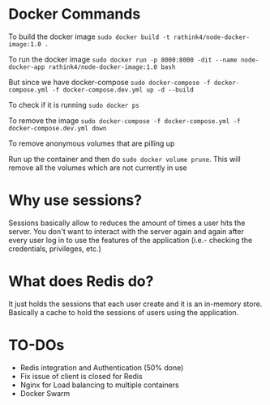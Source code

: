 # Docker Commands

To build the docker image
`sudo docker build -t rathink4/node-docker-image:1.0 .`

To run the docker image
`sudo docker run -p 8000:8000 -dit --name node-docker-app rathink4/node-docker-image:1.0 bash`

But since we have docker-compose
`sudo docker-compose -f docker-compose.yml -f docker-compose.dev.yml up -d --build`

To check if it is running
`sudo docker ps`

To remove the image
`sudo docker-compose -f docker-compose.yml -f docker-compose.dev.yml down`

To remove anonymous volumes that are pilling up

Run up the container and then do `sudo docker volume prune`. This will remove all the volumes which are not currently in use

# Why use sessions?

Sessions basically allow to reduces the amount of times a user hits the server. You don't want to interact with the server again and again
after every user log in to use the features of the application (i.e.- checking the credentials, privileges, etc.)

# What does Redis do?

It just holds the sessions that each user create and it is an in-memory store. Basically a cache to hold the sessions of users using the application.

# TO-DOs

- Redis integration and Authentication (50% done)
- Fix issue of client is closed for Redis
- Nginx for Load balancing to multiple containers
- Docker Swarm

